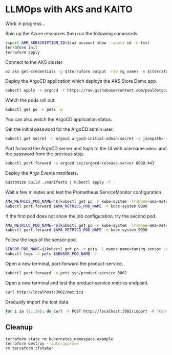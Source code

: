 # LLMOps with AKS and KAITO

Work in progress...

Spin up the Azure resources then run the following commands:

```bash
export ARM_SUBSCRIPTION_ID=$(az account show --query id -o tsv)
terraform init
terraform apply
```

Connect to the AKS cluster.

```bash
az aks get-credentials -g $(terraform output -raw rg_name) -n $(terraform output -raw aks_name)
```

Deploy the ArgoCD application which deploys the AKS Store Demo app.

```bash
kubectl apply -n argocd -f https://raw.githubusercontent.com/pauldotyu/aks-store-demo/refs/heads/bigbertha/sample-manifests/argocd/pets.yaml
```

Watch the pods roll out.

```bash
kubectl get po -n pets -w
```

You can also watch the ArgoCD application status.

Get the initial password for the ArgoCD admin user.

```bash
kubectl get secret -n argocd argocd-initial-admin-secret -o jsonpath='{.data.password}' | base64 -d
```

Port forward the ArgoCD server and login to the UI with username `admin` and the password from the previous step.

```bash
kubectl port-forward -n argocd svc/argocd-release-server 8080:443
```

Deploy the Argo Events manifests.

```bash
kustomize build ./manifests | kubectl apply -f -
```

Wait a few minutes and test the Prometheus ServiceMonitor configuration.

```bash
AMA_METRICS_POD_NAME="$(kubectl get po -n kube-system -lrsName=ama-metrics -o jsonpath='{.items[0].metadata.name}')"
kubectl port-forward $AMA_METRICS_POD_NAME -n kube-system 9090
```

If the first pod does not show the job configuration, try the second pod.

```bash
AMA_METRICS_POD_NAME="$(kubectl get po -n kube-system -lrsName=ama-metrics -o jsonpath='{.items[1].metadata.name}')"
kubectl port-forward $AMA_METRICS_POD_NAME -n kube-system 9090
```

Follow the logs of the sensor pod.

```bash
SENSOR_POD_NAME=$(kubectl get po -n pets -l owner-name=tuning-sensor -ojsonpath='{.items[0].metadata.name}')
kubectl logs -n pets $SENSOR_POD_NAME -f
```

Open a new terminal, port-forward the product-service.

```bash
kubectl port-forward -n pets svc/product-service 3002
```

Open a new terminal and test the product-service metrics endpoint.

```bash
curl http://localhost:3002/metrics
```

Gradually import the test data.

```bash
for i in {1..10}; do curl -X POST http://localhost:3002/import -H "Content-Type: application/json" --data-binary @testImport$i.json; echo "Processed testImport$i.json"; sleep 15; done
```

## Cleanup

```bash
terraform state rm kubernetes_namespace.example
terraform destroy --auto-approve
rm terraform.tfstate*
```
